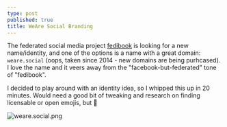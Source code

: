 ```yaml
---
type: post
published: true
title: WeAre Social Branding
---
```

The federated social media project [fedibook](https://github.com/BanjoFox/fedibook) is looking for a new name/identity, and one of the options is a name with a great domain: `weare.social` (oops, taken since 2014 - new domains are being purhcased). I love the name and it veers away from the "facebook-but-federated" tone of "fedibook".

I decided to play around with an identity idea, so I whipped this up in 20 minutes. Would need a good bit of tweaking and research on finding licensable or open emojis, but :shrug:

![weare.social.png]({{site.baseurl}}/images/weare.social.png)
